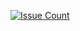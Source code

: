 [![Issue Count](https://codeclimate.com/github/grigori-gru/project-lvl2-s70/badges/issue_count.svg)](https://codeclimate.com/github/grigori-gru/project-lvl2-s70)
